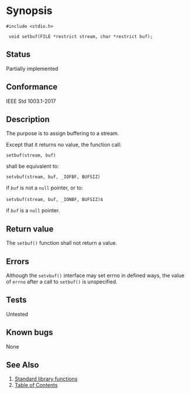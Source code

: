 # Synopsis 
`#include <stdio.h>`</br>

` void setbuf(FILE *restrict stream, char *restrict buf);`</br>

## Status
Partially implemented
## Conformance
IEEE Std 1003.1-2017
## Description

The purpose is to assign buffering to a stream.

Except that it returns no value, the function call:

`setbuf(stream, buf)`

shall be equivalent to:

`setvbuf(stream, buf, _IOFBF, BUFSIZ)`

if _`buf`_ is not a `null` pointer, or to:

`setvbuf(stream, buf, _IONBF, BUFSIZ)`s

if _`buf`_ is a `null` pointer.


## Return value

The `setbuf()` function shall not return a value.


## Errors


Although the `setvbuf()` interface may set errno in defined ways, the value
of `errno` after a call to `setbuf()` is unspecified.


## Tests

Untested

## Known bugs

None

## See Also 
1. [Standard library functions](../README.md)
2. [Table of Contents](../../../README.md)
